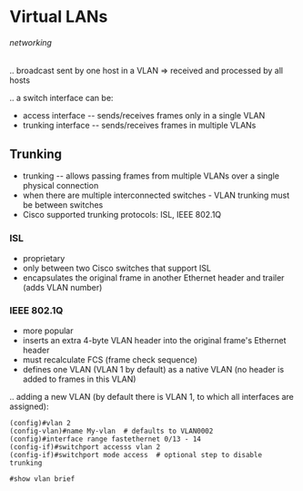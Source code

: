 # Virtual LANs
###### networking

.. broadcast sent by one host in a VLAN => received and processed by all hosts

.. a switch interface can be:

* access interface -- sends/receives frames only in a single VLAN
* trunking interface -- sends/receives frames in multiple VLANs

## Trunking

* trunking -- allows passing frames from multiple VLANs over a single physical connection
* when there are multiple interconnected switches - VLAN trunking must be between switches
* Cisco supported trunking protocols: ISL, IEEE 802.1Q

### ISL

* proprietary
* only between two Cisco switches that support ISL
* encapsulates the original frame in another Ethernet header and trailer (adds VLAN number)

### IEEE 802.1Q

* more popular
* inserts an extra 4-byte VLAN header into the original frame's Ethernet header
* must recalculate FCS (frame check sequence)
* defines one VLAN (VLAN 1 by default) as a native VLAN (no header is added to frames in this VLAN)

.. adding a new VLAN (by default there is VLAN 1, to which all interfaces are assigned):

    (config)#vlan 2
    (config-vlan)#name My-vlan  # defaults to VLAN0002
    (config)#interface range fastethernet 0/13 - 14
    (config-if)#switchport accesss vlan 2
    (config-if)#switchport mode access  # optional step to disable trunking
    
    #show vlan brief